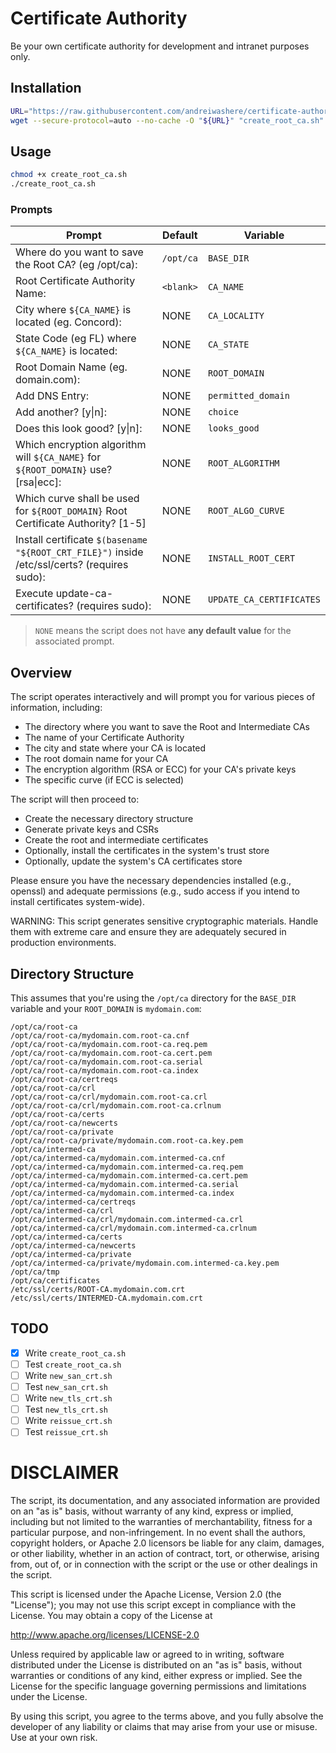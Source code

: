 # Certificate Authority
Be your own certificate authority for development and intranet purposes only.

## Installation

```sh
URL="https://raw.githubusercontent.com/andreiwashere/certificate-authority/main/create_root_ca.sh"
wget --secure-protocol=auto --no-cache -O "${URL}" "create_root_ca.sh" < /dev/null > /dev/null 2>&1
```

## Usage

```sh
chmod +x create_root_ca.sh
./create_root_ca.sh
```

### Prompts

| Prompt | Default | Variable |
|--------|---------|----------|
| Where do you want to save the Root CA? (eg /opt/ca): | `/opt/ca` | `BASE_DIR` |
| Root Certificate Authority Name: | `<blank>` | `CA_NAME` |
| City where `${CA_NAME}` is located (eg. Concord):  | NONE | `CA_LOCALITY` |
| State Code (eg FL) where `${CA_NAME}` is located: | NONE | `CA_STATE` |
| Root Domain Name (eg. domain.com): | NONE | `ROOT_DOMAIN` | 
| Add DNS Entry: | NONE | `permitted_domain` |
| Add another? [y\|n]: | NONE | `choice` |
| Does this look good? [y\|n]: | NONE | `looks_good` |
| Which encryption algorithm will `${CA_NAME}` for `${ROOT_DOMAIN}` use? [rsa\|ecc]: | NONE | `ROOT_ALGORITHM` |
| Which curve shall be used for `${ROOT_DOMAIN}` Root Certificate Authority? [1-5] | NONE | `ROOT_ALGO_CURVE` | 
| Install certificate `$(basename "${ROOT_CRT_FILE}")` inside /etc/ssl/certs? (requires sudo): | NONE | `INSTALL_ROOT_CERT` | 
| Execute update-ca-certificates? (requires sudo): | NONE | `UPDATE_CA_CERTIFICATES` |

> `NONE` means the script does not have **any default value** for the associated prompt.


## Overview

The script operates interactively and will prompt you for various pieces of information, including:
  - The directory where you want to save the Root and Intermediate CAs
  - The name of your Certificate Authority
  - The city and state where your CA is located
  - The root domain name for your CA
  - The encryption algorithm (RSA or ECC) for your CA's private keys
  - The specific curve (if ECC is selected)

The script will then proceed to:
  - Create the necessary directory structure
  - Generate private keys and CSRs
  - Create the root and intermediate certificates
  - Optionally, install the certificates in the system's trust store
  - Optionally, update the system's CA certificates store

Please ensure you have the necessary dependencies installed (e.g., openssl) and adequate permissions (e.g., sudo access if you intend to install certificates system-wide).

WARNING: This script generates sensitive cryptographic materials. Handle them with extreme care and ensure they are adequately secured in production environments.

## Directory Structure 

This assumes that you're using the `/opt/ca` directory for the `BASE_DIR` variable and your `ROOT_DOMAIN` is `mydomain.com`:

```log
/opt/ca/root-ca
/opt/ca/root-ca/mydomain.com.root-ca.cnf
/opt/ca/root-ca/mydomain.com.root-ca.req.pem
/opt/ca/root-ca/mydomain.com.root-ca.cert.pem
/opt/ca/root-ca/mydomain.com.root-ca.serial
/opt/ca/root-ca/mydomain.com.root-ca.index
/opt/ca/root-ca/certreqs
/opt/ca/root-ca/crl
/opt/ca/root-ca/crl/mydomain.com.root-ca.crl
/opt/ca/root-ca/crl/mydomain.com.root-ca.crlnum
/opt/ca/root-ca/certs
/opt/ca/root-ca/newcerts
/opt/ca/root-ca/private
/opt/ca/root-ca/private/mydomain.com.root-ca.key.pem
/opt/ca/intermed-ca
/opt/ca/intermed-ca/mydomain.com.intermed-ca.cnf
/opt/ca/intermed-ca/mydomain.com.intermed-ca.req.pem
/opt/ca/intermed-ca/mydomain.com.intermed-ca.cert.pem
/opt/ca/intermed-ca/mydomain.com.intermed-ca.serial
/opt/ca/intermed-ca/mydomain.com.intermed-ca.index
/opt/ca/intermed-ca/certreqs
/opt/ca/intermed-ca/crl
/opt/ca/intermed-ca/crl/mydomain.com.intermed-ca.crl
/opt/ca/intermed-ca/crl/mydomain.com.intermed-ca.crlnum
/opt/ca/intermed-ca/certs
/opt/ca/intermed-ca/newcerts
/opt/ca/intermed-ca/private
/opt/ca/intermed-ca/private/mydomain.com.intermed-ca.key.pem
/opt/ca/tmp
/opt/ca/certificates
/etc/ssl/certs/ROOT-CA.mydomain.com.crt
/etc/ssl/certs/INTERMED-CA.mydomain.com.crt
```

## TODO

- [X] Write `create_root_ca.sh`
- [ ] Test `create_root_ca.sh`
- [ ] Write `new_san_crt.sh`
- [ ] Test `new_san_crt.sh`
- [ ] Write `new_tls_crt.sh`
- [ ] Test `new_tls_crt.sh`
- [ ] Write `reissue_crt.sh`
- [ ] Test `reissue_crt.sh`

# DISCLAIMER

The script, its documentation, and any associated information are provided on an "as is" basis, without warranty of any kind, express or implied, including but not limited to the warranties of merchantability, fitness for a particular purpose, and non-infringement. In no event shall the authors, copyright holders, or Apache 2.0 licensors be liable for any claim, damages, or other liability, whether in an action of contract, tort, or otherwise, arising from, out of, or in connection with the script or the use or other dealings in the script.

This script is licensed under the Apache License, Version 2.0 (the "License"); you may not use this script except in compliance with the License. You may obtain a copy of the License at

http://www.apache.org/licenses/LICENSE-2.0

Unless required by applicable law or agreed to in writing, software distributed under the License is distributed on an "as is" basis, without warranties or conditions of any kind, either express or implied. See the License for the specific language governing permissions and limitations under the License.

By using this script, you agree to the terms above, and you fully absolve the developer of any liability or claims that may arise from your use or misuse. Use at your own risk.

